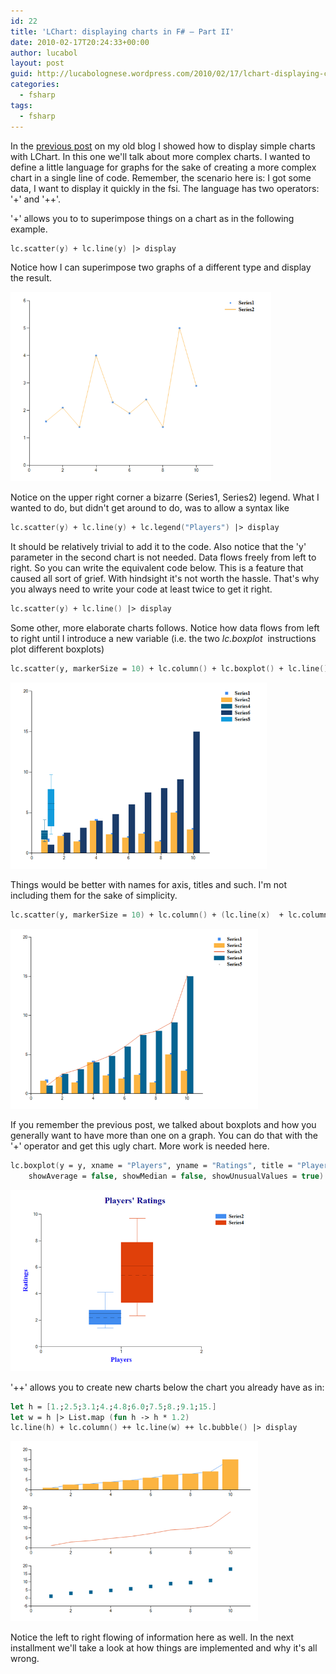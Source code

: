 ```yaml
---
id: 22
title: 'LChart: displaying charts in F# – Part II'
date: 2010-02-17T20:24:33+00:00
author: lucabol
layout: post
guid: http://lucabolognese.wordpress.com/2010/02/17/lchart-displaying-charts-in-f-part-ii/
categories:
  - fsharp
tags:
  - fsharp
---
```

In the [previous post](/2010/02/17/lchart-displaying-charts-in-f-part-i) on my old blog I showed how to display simple charts with LChart. In this one we'll talk about more complex charts. I wanted to define a little language for graphs for the sake of creating a more complex chart in a single line of code. Remember, the scenario here is: I got some data, I want to display it quickly in the fsi. The language has two operators: '+' and '++'.

'+' allows you to to superimpose things on a chart as in the following example.

```fsharp
lc.scatter(y) + lc.line(y) |> display
```

Notice how I can superimpose two graphs of a different type and display the result.

[<img style="border-bottom:0;border-left:0;display:inline;border-top:0;border-right:0;" title="image" border="0" alt="image" src="/img/lchart1.png" width="417" height="303" />](/img/lchart1.png)

Notice on the upper right corner a bizarre (Series1, Series2) legend. What I wanted to do, but didn't get around to do, was to allow a syntax like

```fsharp
lc.scatter(y) + lc.line(y) + lc.legend("Players") |> display
```

It should be relatively trivial to add it to the code. Also notice that the 'y' parameter in the second chart is not needed. Data flows freely from left to right. So you can write the equivalent code below. This is a feature that caused all sort of grief. With hindsight it's not worth the hassle. That's why you always need to write your code at least twice to get it right.

```fsharp
lc.scatter(y) + lc.line() |> display 
```

Some other, more elaborate charts follows. Notice how data flows from left to right until I introduce a new variable (i.e. the two _lc.boxplot&#160;_ instructions plot different boxplots)

```fsharp
lc.scatter(y, markerSize = 10) + lc.column() + lc.boxplot() + lc.line()  + lc.column(x) + lc.boxplot()|> display
```

[<img style="border-bottom:0;border-left:0;display:inline;border-top:0;border-right:0;" title="image" border="0" alt="image" src="/img/lchart2.png" width="410" height="298" />](/img/lchart2.png)

Things would be better with names for axis, titles and such. I'm not including them for the sake of simplicity.

```fsharp
lc.scatter(y, markerSize = 10) + lc.column() + (lc.line(x)  + lc.column()) + lc.scatter(markerSize = 20) |> display
```

[<img style="border-bottom:0;border-left:0;display:inline;border-top:0;border-right:0;" title="image" border="0" alt="image" src="/img/lchart3.png" width="396" height="288" />](/img/lchart3.png)

If you remember the previous post, we talked about boxplots and how you generally want to have more than one on a graph. You can do that with the '+' operator and get this ugly chart. More work is needed here.

```fsharp
lc.boxplot(y = y, xname = "Players", yname = "Ratings", title = "Players' Ratings", color = Color.Blue, whiskerPercentile = 5, percentile = 30,
    showAverage = false, showMedian = false, showUnusualValues = true) +  lc.boxplot(y = x) |> display
```

[<img style="border-bottom:0;border-left:0;display:inline;border-top:0;border-right:0;" title="image" border="0" alt="image" src="/img/lchart5.png" width="399" height="290" />](/img/lchart5.png)

'++' allows you to create new charts below the chart you already have as in:

```fsharp
let h = [1.;2.5;3.1;4.;4.8;6.0;7.5;8.;9.1;15.]
let w = h |> List.map (fun h -> h * 1.2)
lc.line(h) + lc.column() ++ lc.line(w) ++ lc.bubble() |> display
```

[<img style="border-bottom:0;border-left:0;display:inline;border-top:0;border-right:0;" title="image" border="0" alt="image" src="/img/lchart4.png" width="396" height="288" />](/img/lchart4.png)

Notice the left to right flowing of information here as well. In the next installment we'll take a look at how things are implemented and why it's all wrong.
